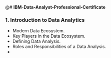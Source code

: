 @# **IBM-Data-Analyst-Professional-Certificate**

### **1. Introduction to Data Analytics**
+ Modern Data Ecosystem.
+ Key Players in the Data Ecosystem.
+ Defining Data Analysis.
+ Roles and Responsibilities of a Data Analysis.
+ 

